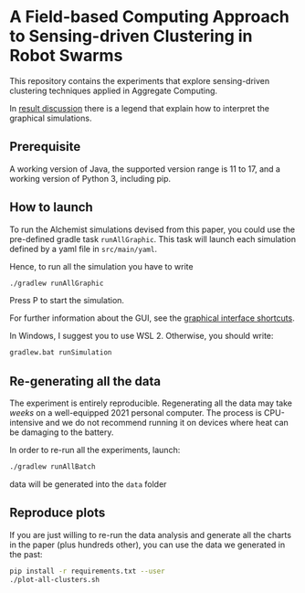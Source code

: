 # A Field-based Computing Approach to Sensing-driven Clustering in Robot Swarms
This repository contains the experiments that explore sensing-driven clustering techniques applied in Aggregate Computing.

In [result discussion](./RESULT-BRIEF-DISCUSSION.md) there is a legend that explain how to interpret the graphical simulations.

## Prerequisite
A working version of Java, the supported version range is 11 to 17, and a working version of Python 3, including pip.

## How to launch
To run the Alchemist simulations devised from this paper, you could
use the pre-defined gradle task `runAllGraphic`.
This task will launch each simulation defined by a yaml file in `src/main/yaml`.

Hence, to run all the simulation you have to write
```bash
./gradlew runAllGraphic
```
Press <kb>P</kb> to start the simulation.

For further information about the GUI, see the [graphical interface shortcuts](https://alchemistsimulator.github.io/wiki/usage/gui/).

In Windows, I suggest you to use WSL 2. Otherwise, you should write:
```bash
gradlew.bat runSimulation
```
## Re-generating all the data
The experiment is entirely reproducible.
Regenerating all the data may take *weeks* on a well-equipped 2021 personal computer.
The process is CPU-intensive and we do not recommend running it on devices where heat can be damaging to the battery.

In order to re-run all the experiments, launch:
```bash
./gradlew runAllBatch
```
data will be generated into the `data` folder
## Reproduce plots
If you are just willing to re-run the data analysis and generate all the charts in the paper (plus hundreds other),
you can use the data we generated in the past:

```bash
pip install -r requirements.txt --user
./plot-all-clusters.sh
```